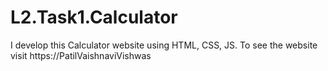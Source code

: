 # L2.Task1.Calculator
I develop this Calculator website using HTML, CSS, JS. To see the website visit https://PatilVaishnaviVishwas
